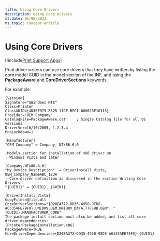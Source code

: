 ```yaml
---
title: Using Core Drivers
description: Using Core Drivers
ms.date: 05/08/2023
ms.topic: concept-article
---
```


# Using Core Drivers

[!include[Print Support Apps](../includes/print-support-apps.md)]

Print driver writers can use core drivers that they have written by listing the core model GUID in the model section of the INF, and using the **PackageAware** and **CoreDriverSections** keywords.

For example:

```inf
[Version]
Signature="$Windows NT$"
Class=Printer
ClassGUID={4D36E979-E325-11CE-BFC1-08002BE10318}
Provider="OEM Company"
CatalogFile=PackageAware.cat     ; Single Catalog file for all OS versions
DriverVer=10/10/2005, 1.2.3.4
PnpLockdown=1

[Manufacturer]
"OEM Company" = Company, NTx86.6.0

;Models section for installation of x86 driver on
; Windows Vista and later

[Company.NTx86.6.0]
"My Device Description"  = DriverInstall_Vista, OEM_Company_NameABC_123A
; Core driver definition as discussed in the section Writing Core Drivers
"{GUID1}" = {GUID1}, {GUID1}

[DriverInstall_Vista]
CopyFiles=@file.dll
CoreDriverSections="{D20EA372-DD35-4950-9ED8-A6335AFE79F0},UNIDRV.OEM,UNIDRV_DATA,TTFSUB.OEM", "{GUID1},MANUFACTURER_CORE"
The package install section must also be added, and list all core driver dependencies:
[PrinterPackageInstallation.x86]
PackageAware=TRUE
CoreDriverDependencies={D20EA372-DD35-4950-9ED8-A6335AFE79F0},{GUID1}
```
